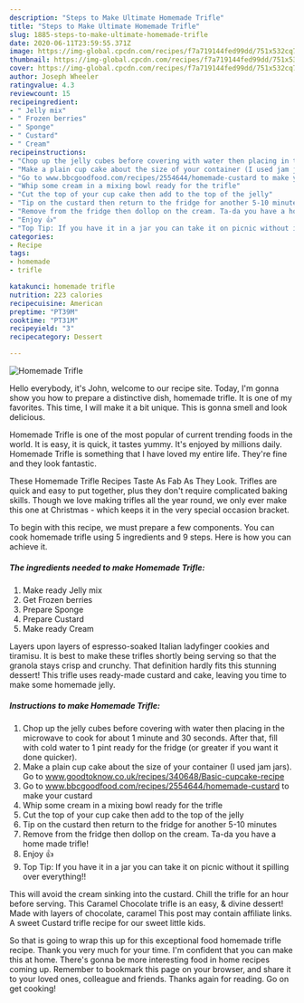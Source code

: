 ```yaml
---
description: "Steps to Make Ultimate Homemade Trifle"
title: "Steps to Make Ultimate Homemade Trifle"
slug: 1885-steps-to-make-ultimate-homemade-trifle
date: 2020-06-11T23:59:55.371Z
image: https://img-global.cpcdn.com/recipes/f7a719144fed99dd/751x532cq70/homemade-trifle-recipe-main-photo.jpg
thumbnail: https://img-global.cpcdn.com/recipes/f7a719144fed99dd/751x532cq70/homemade-trifle-recipe-main-photo.jpg
cover: https://img-global.cpcdn.com/recipes/f7a719144fed99dd/751x532cq70/homemade-trifle-recipe-main-photo.jpg
author: Joseph Wheeler
ratingvalue: 4.3
reviewcount: 15
recipeingredient:
- " Jelly mix"
- " Frozen berries"
- " Sponge"
- " Custard"
- " Cream"
recipeinstructions:
- "Chop up the jelly cubes before covering with water then placing in the microwave to cook for about 1 minute and 30 seconds. After that, fill with cold water to 1 pint ready for the fridge (or greater if you want it done quicker)."
- "Make a plain cup cake about the size of your container (I used jam jars). Go to www.goodtoknow.co.uk/recipes/340648/Basic-cupcake-recipe"
- "Go to www.bbcgoodfood.com/recipes/2554644/homemade-custard to make your custard"
- "Whip some cream in a mixing bowl ready for the trifle"
- "Cut the top of your cup cake then add to the top of the jelly"
- "Tip on the custard then return to the fridge for another 5-10 minutes"
- "Remove from the fridge then dollop on the cream. Ta-da you have a home made trifle!"
- "Enjoy 👍"
- "Top Tip: If you have it in a jar you can take it on picnic without it spilling over everything!!"
categories:
- Recipe
tags:
- homemade
- trifle

katakunci: homemade trifle 
nutrition: 223 calories
recipecuisine: American
preptime: "PT39M"
cooktime: "PT31M"
recipeyield: "3"
recipecategory: Dessert

---
```



![Homemade Trifle](https://img-global.cpcdn.com/recipes/f7a719144fed99dd/751x532cq70/homemade-trifle-recipe-main-photo.jpg)

Hello everybody, it's John, welcome to our recipe site. Today, I'm gonna show you how to prepare a distinctive dish, homemade trifle. It is one of my favorites. This time, I will make it a bit unique. This is gonna smell and look delicious.

Homemade Trifle is one of the most popular of current trending foods in the world. It is easy, it is quick, it tastes yummy. It's enjoyed by millions daily. Homemade Trifle is something that I have loved my entire life. They're fine and they look fantastic.

These Homemade Trifle Recipes Taste As Fab As They Look. Trifles are quick and easy to put together, plus they don&#39;t require complicated baking skills. Though we love making trifles all the year round, we only ever make this one at Christmas - which keeps it in the very special occasion bracket.


To begin with this recipe, we must prepare a few components. You can cook homemade trifle using 5 ingredients and 9 steps. Here is how you can achieve it.

<!--inarticleads1-->

##### The ingredients needed to make Homemade Trifle:

1. Make ready  Jelly mix
1. Get  Frozen berries
1. Prepare  Sponge
1. Prepare  Custard
1. Make ready  Cream


Layers upon layers of espresso-soaked Italian ladyfinger cookies and tiramisu. It is best to make these trifles shortly being serving so that the granola stays crisp and crunchy. That definition hardly fits this stunning dessert! This trifle uses ready-made custard and cake, leaving you time to make some homemade jelly. 

<!--inarticleads2-->

##### Instructions to make Homemade Trifle:

1. Chop up the jelly cubes before covering with water then placing in the microwave to cook for about 1 minute and 30 seconds. After that, fill with cold water to 1 pint ready for the fridge (or greater if you want it done quicker).
1. Make a plain cup cake about the size of your container (I used jam jars). Go to www.goodtoknow.co.uk/recipes/340648/Basic-cupcake-recipe
1. Go to www.bbcgoodfood.com/recipes/2554644/homemade-custard to make your custard
1. Whip some cream in a mixing bowl ready for the trifle
1. Cut the top of your cup cake then add to the top of the jelly
1. Tip on the custard then return to the fridge for another 5-10 minutes
1. Remove from the fridge then dollop on the cream. Ta-da you have a home made trifle!
1. Enjoy 👍
1. Top Tip: If you have it in a jar you can take it on picnic without it spilling over everything!!


This will avoid the cream sinking into the custard. Chill the trifle for an hour before serving. This Caramel Chocolate trifle is an easy, &amp; divine dessert! Made with layers of chocolate, caramel This post may contain affiliate links. A sweet Custard trifle recipe for our sweet little kids. 

So that is going to wrap this up for this exceptional food homemade trifle recipe. Thank you very much for your time. I'm confident that you can make this at home. There's gonna be more interesting food in home recipes coming up. Remember to bookmark this page on your browser, and share it to your loved ones, colleague and friends. Thanks again for reading. Go on get cooking!
